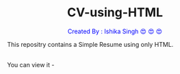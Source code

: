 <h1 align="center">  CV-using-HTML</h1>
<p style=color:blue align="center"> Created By : Ishika Singh &#128525; &#128525; &#128525;</p>
<p> This repositry contains a Simple Resume using only HTML. <p>
  <br>
You can view it -
